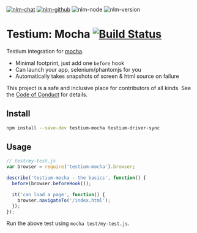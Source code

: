 [![nlm-chat](https://img.shields.io/badge/chat-http%3A%2F%2Fsignup.testiumjs.com%2F-F4D03F?logo=chat&logoColor=white)](http://signup.testiumjs.com/)
[![nlm-github](https://img.shields.io/badge/github-testiumjs%2Ftestium--mocha%2Fissues-F4D03F?logo=github&logoColor=white)](https://github.com/testiumjs/testium-mocha/issues)
![nlm-node](https://img.shields.io/badge/node-%3E%3D8.3.0-blue?logo=node.js&logoColor=white)
![nlm-version](https://img.shields.io/badge/version-5.0.5-blue?logo=version&logoColor=white)
# Testium: Mocha [![Build Status](https://travis-ci.org/testiumjs/testium-mocha.svg?branch=master)](https://travis-ci.org/testiumjs/testium-mocha)

Testium integration for [mocha](https://mochajs.org/).

* Minimal footprint, just add one `before` hook
* Can launch your app, selenium/phantomjs for you
* Automatically takes snapshots of screen & html source on failure

This project is a safe and inclusive place
for contributors of all kinds.
See the [Code of Conduct](CODE_OF_CONDUCT.md)
for details.

## Install

```bash
npm install --save-dev testium-mocha testium-driver-sync
```

## Usage

```js
// test/my-test.js
var browser = require('testium-mocha').browser;

describe('testium-mocha - the basics', function() {
  before(browser.beforeHook());

  it('can load a page', function() {
    browser.navigateTo('/index.html');
  });
});
```

Run the above test using `mocha test/my-test.js`.
